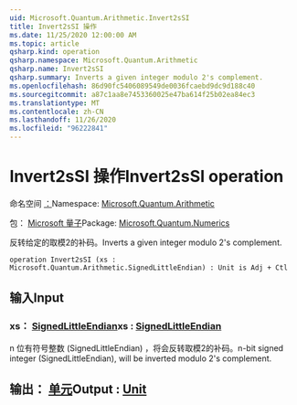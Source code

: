 ```yaml
---
uid: Microsoft.Quantum.Arithmetic.Invert2sSI
title: Invert2sSI 操作
ms.date: 11/25/2020 12:00:00 AM
ms.topic: article
qsharp.kind: operation
qsharp.namespace: Microsoft.Quantum.Arithmetic
qsharp.name: Invert2sSI
qsharp.summary: Inverts a given integer modulo 2's complement.
ms.openlocfilehash: 86d90fc5406089549de0036fcaebd9dc9d188c40
ms.sourcegitcommit: a87c1aa8e7453360025e47ba614f25b02ea84ec3
ms.translationtype: MT
ms.contentlocale: zh-CN
ms.lasthandoff: 11/26/2020
ms.locfileid: "96222841"
---
```

# <a name="invert2ssi-operation"></a><span data-ttu-id="e864b-102">Invert2sSI 操作</span><span class="sxs-lookup"><span data-stu-id="e864b-102">Invert2sSI operation</span></span>

<span data-ttu-id="e864b-103">命名空间 [：](xref:Microsoft.Quantum.Arithmetic)</span><span class="sxs-lookup"><span data-stu-id="e864b-103">Namespace: [Microsoft.Quantum.Arithmetic](xref:Microsoft.Quantum.Arithmetic)</span></span>

<span data-ttu-id="e864b-104">包： [Microsoft 量子](https://nuget.org/packages/Microsoft.Quantum.Numerics)</span><span class="sxs-lookup"><span data-stu-id="e864b-104">Package: [Microsoft.Quantum.Numerics](https://nuget.org/packages/Microsoft.Quantum.Numerics)</span></span>


<span data-ttu-id="e864b-105">反转给定的取模2的补码。</span><span class="sxs-lookup"><span data-stu-id="e864b-105">Inverts a given integer modulo 2's complement.</span></span>

```qsharp
operation Invert2sSI (xs : Microsoft.Quantum.Arithmetic.SignedLittleEndian) : Unit is Adj + Ctl
```


## <a name="input"></a><span data-ttu-id="e864b-106">输入</span><span class="sxs-lookup"><span data-stu-id="e864b-106">Input</span></span>

### <a name="xs--signedlittleendian"></a><span data-ttu-id="e864b-107">xs： [SignedLittleEndian](xref:Microsoft.Quantum.Arithmetic.SignedLittleEndian)</span><span class="sxs-lookup"><span data-stu-id="e864b-107">xs : [SignedLittleEndian](xref:Microsoft.Quantum.Arithmetic.SignedLittleEndian)</span></span>

<span data-ttu-id="e864b-108">n 位有符号整数 (SignedLittleEndian) ，将会反转取模2的补码。</span><span class="sxs-lookup"><span data-stu-id="e864b-108">n-bit signed integer (SignedLittleEndian), will be inverted modulo 2's complement.</span></span>



## <a name="output--unit"></a><span data-ttu-id="e864b-109">输出： [单元](xref:microsoft.quantum.lang-ref.unit)</span><span class="sxs-lookup"><span data-stu-id="e864b-109">Output : [Unit](xref:microsoft.quantum.lang-ref.unit)</span></span>

